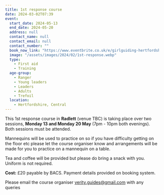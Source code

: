 ```yaml
---
title: 1st response course
date: 2024-03-02T07:39
event:
  start_date: 2024-05-13
  end_date: 2024-05-20
  address: null
  contact_name: null
  contact_email: null
  contact_number: ""
  book_now_link: "https://www.eventbrite.co.uk/e/girlguiding-hertfordshire-1st-response-course-2-x-3-hour-sessions-tickets-852896886547"
  image: "/assets/images/2024/02/1st-response.webp"
  type:
    - First aid
    - Training
  age-group:
    - Ranger
    - Young leaders
    - Leaders
    - Adults
    - Trefoil
  location:
    - Hertfordshire, Central
---
```

This 1st response course in **Radlett** (venue TBC) is taking place over two sessions, **Monday 13 and Monday 20 May** (7pm - 10pm both evenings).  Both sessions must be attended.

Mannequins will be used to practice on so if you have difficulty getting on the floor etc please let the course organiser know and arrangements will be made for you to practice on a mannequin on a table.

Tea and coffee will be provided but please do bring a snack with you.  Uniform is not required.

**Cost:** £20 payable by BACS. Payment details provided on booking system.

Please email the course organiser <verity.guides@gmail.com> with any queries
